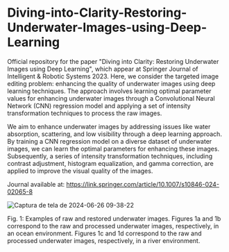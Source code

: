 # Diving-into-Clarity-Restoring-Underwater-Images-using-Deep-Learning

Official repository for the paper "Diving into Clarity: Restoring Underwater Images using Deep Learning", which appear at Springer Journal of Intelligent & Robotic Systems 2023. Here, we consider the targeted image editing problem: enhancing the quality of underwater images using deep learning techniques. The approach involves learning optimal parameter values for enhancing underwater images through a Convolutional Neural Network (CNN) regression model and applying a set of intensity transformation techniques to process the raw images.

We aim to enhance underwater images by addressing issues like water absorption, scattering, and low visibility through a deep learning approach. By training a CNN regression model on a diverse dataset of underwater images, we can learn the optimal parameters for enhancing these images. Subsequently, a series of intensity transformation techniques, including contrast adjustment, histogram equalization, and gamma correction, are applied to improve the visual quality of the images.

Journal available at: https://link.springer.com/article/10.1007/s10846-024-02065-8

![Captura de tela de 2024-06-26 09-38-22](https://github.com/lauramartinho/Diving-into-Clarity-Restoring-Underwater-Images-using-Deep-Learning/assets/65466643/a9b680ff-a9c7-458b-81ce-da6f8e2c3375)

Fig. 1: Examples of raw and restored underwater images. Figures 1a and 1b correspond to the raw and processed underwater images, respectively, in an ocean environment. Figures 1c and 1d correspond to the raw and processed underwater images, respectively, in a river environment.

